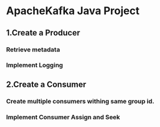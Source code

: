 # ApacheKafka Java Project
## 1.Create a Producer
### Retrieve metadata
### Implement Logging	

## 2.Create a Consumer
###	Create multiple consumers withing same group id.
### Implement Consumer Assign and Seek